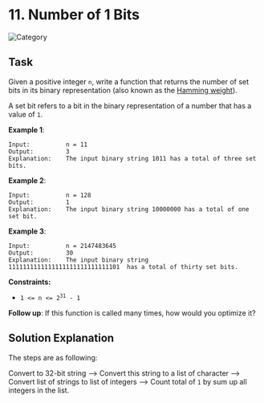 # 11. Number of 1 Bits
![Category](https://img.shields.io/badge/Difficulty-Easy-green)

## Task

Given a positive integer `n`, write a function that returns the number of set bits in its binary representation (also 
known as the [Hamming weight](https://en.wikipedia.org/wiki/Hamming_weight)).

A set bit refers to a bit in the binary representation of a number that has a value of `1`.


**Example 1**:

```
Input:          n = 11
Output:         3
Explanation:    The input binary string 1011 has a total of three set bits.
```

**Example 2**:

```
Input:          n = 128
Output:         1
Explanation:    The input binary string 10000000 has a total of one set bit.
```

**Example 3**:

```
Input:          n = 2147483645
Output:         30
Explanation:    The input binary string 1111111111111111111111111111101  has a total of thirty set bits.
```

**Constraints:**

- <code>1 <= n <= 2<sup>31</sup> - 1</code>

**Follow up**: If this function is called many times, how would you optimize it?


## Solution Explanation
The steps are as following:

Convert to 32-bit string --> Convert this string to a list of character --> Convert list of strings to list of integers
--> Count total of `1` by sum up all integers in the list.
